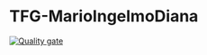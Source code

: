 # TFG-MarioIngelmoDiana
[![Quality gate](https://sonarcloud.io/api/project_badges/quality_gate?project=MarioIngelmo_TFG-MarioIngelmoDiana)](https://sonarcloud.io/summary/new_code?id=MarioIngelmo_TFG-MarioIngelmoDiana)
